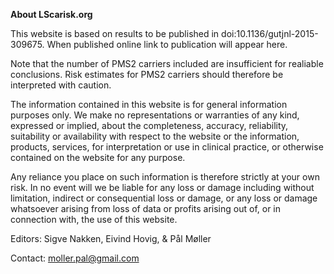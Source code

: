 **About LScarisk.org**

This website is based on results to be published in doi:10.1136/gutjnl-2015-309675. When published  online link to publication will appear here.

Note that the number of PMS2 carriers included are insufficient for realiable conclusions. Risk estimates for PMS2 carriers should therefore be interpreted with caution.

<!--Due to the low penetrance of MSH6 before 50 years of age, few MSH6 carriers with cancer before 50 years of age were included. Calculated results on next cancer in patients of age less than 50 years should thus not be considered for MSH6 carriers.-->


The information contained in this website is for general information purposes only. We make no representations or warranties of any kind, expressed or implied, about the completeness, accuracy, reliability, suitability or availability with respect to the website or the information, products, services, for interpretation or use in clinical practice, or otherwise contained on the website for any purpose.

Any reliance you place on such information is therefore strictly at your own risk. In no event will we be liable for any loss or damage including without limitation, indirect or consequential loss or damage, or any loss or damage whatsoever arising from loss of data or profits arising out of, or in connection with, the use of this website.

Editors: Sigve Nakken, Eivind Hovig, & Pål Møller

Contact: moller.pal@gmail.com
